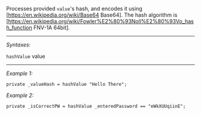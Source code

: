 Processes provided `value`<nowiki/>'s hash, and encodes it using [https://en.wikipedia.org/wiki/Base64 Base64]. The hash algorithm is [https://en.wikipedia.org/wiki/Fowler%E2%80%93Noll%E2%80%93Vo_hash_function FNV-1A 64bit].


---
*Syntaxes:*

`hashValue` value

---
*Example 1:*

```sqf
private _valueHash = hashValue "Hello There";
```

*Example 2:*

```sqf
private _isCorrectPW = hashValue _enteredPassword == "eWkXUUqiinE";
```